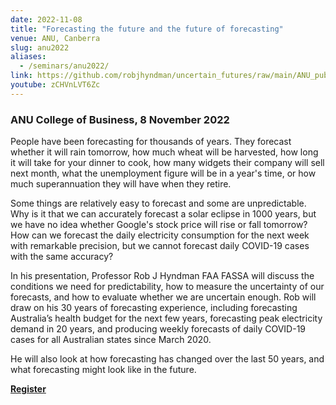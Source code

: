 ```yaml
---
date: 2022-11-08
title: "Forecasting the future and the future of forecasting"
venue: ANU, Canberra
slug: anu2022
aliases:
  - /seminars/anu2022/
link: https://github.com/robjhyndman/uncertain_futures/raw/main/ANU_public_lecture.pdf
youtube: zCHVnLVT6Zc
---
```


### ANU College of Business, 8 November 2022

People have been forecasting for thousands of years. They forecast whether it will rain tomorrow, how much wheat will be harvested, how long it will take for your dinner to cook, how many widgets their company will sell next month, what the unemployment figure will be in a year's time, or how much superannuation they will have when they retire.

Some things are relatively easy to forecast and some are unpredictable. Why is it that we can accurately forecast a solar eclipse in 1000 years, but we have no idea whether Google's stock price will rise or fall tomorrow? How can we forecast the daily electricity consumption for the next week with remarkable precision, but we cannot forecast daily COVID-19 cases with the same accuracy?

In his presentation, Professor Rob J Hyndman FAA FASSA will discuss the conditions we need for predictability, how to measure the uncertainty of our forecasts, and how to evaluate whether we are uncertain enough. Rob will draw on his 30 years of forecasting experience, including forecasting Australia’s health budget for the next few years, forecasting peak electricity demand in 20 years, and producing weekly forecasts of daily COVID-19 cases for all Australian states since March 2020.

He will also look at how forecasting has changed over the last 50 years, and what forecasting might look like in the future.

[**Register**](https://www.eventbrite.com.au/e/forecasting-the-future-and-the-future-of-forecasting-tickets-427732508447)
